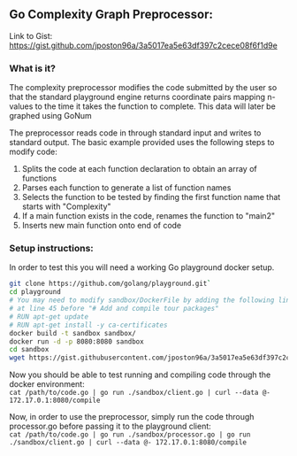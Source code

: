 ## Go Complexity Graph Preprocessor:
Link to Gist: https://gist.github.com/jposton96a/3a5017ea5e63df397c2cece08f6f1d9e

### What is it?
The complexity preprocessor modifies the code submitted by the user so that the standard playground engine returns coordinate pairs mapping n-values to the time it takes the function to complete. This data will later be graphed using GoNum

The preprocessor reads code in through standard input and writes to standard output. The basic example provided uses the following steps to modify code: 

1. Splits the code at each function declaration to obtain an array of functions
2. Parses each function to generate a list of function names
3. Selects the function to be tested by finding the first function name that starts with "Complexity"
4. If a main function exists in the code, renames the function to "main2"
5. Inserts new main function onto end of code

### Setup instructions:
In order to test this you will need a working Go playground docker setup.  
```bash
git clone https://github.com/golang/playground.git`
cd playground
# You may need to modify sandbox/DockerFile by adding the following lines (uncommented) 
# at line 45 before "# Add and compile tour packages"
# RUN apt-get update  
# RUN apt-get install -y ca-certificates
docker build -t sandbox sandbox/
docker run -d -p 8080:8080 sandbox
cd sandbox 
wget https://gist.githubusercontent.com/jposton96a/3a5017ea5e63df397c2cece08f6f1d9e/raw/8ca9e34070874cb0d935227fdd129ef56b3c8feb/processor.go
```

Now you should be able to test running and compiling code through the docker environment:  
`cat /path/to/code.go | go run ./sandbox/client.go | curl --data @- 172.17.0.1:8080/compile`

Now, in order to use the preprocessor, simply run the code through processor.go before passing it to the playground client:  
`cat /path/to/code.go | go run ./sandbox/processor.go | go run ./sandbox/client.go | curl --data @- 172.17.0.1:8080/compile`

